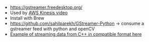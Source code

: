 * https://gstreamer.freedesktop.org/
* Used by [AWS Kinesis video](https://docs.aws.amazon.com/kinesisvideostreams/latest/dg/gs-send-data.html)
* Install with Brew
* https://github.com/sahilparekh/GStreamer-Python -> consume a gstreamer feed with python and openCV
* [Example of streaming data from C++ in compatible format here](https://github.com/pimoroni/mlx90640-library/blob/master/examples/src/rawrgb.cpp)
